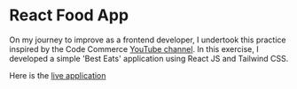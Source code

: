 # React Food App
On my journey to improve as a frontend developer, I undertook this practice inspired by the Code Commerce [YouTube channel](https://www.youtube.com/@codecommerce). In this exercise, I developed a simple 'Best Eats' application using React JS and Tailwind CSS.

Here is the [live application](https://react-food-app-ale.netlify.app/)
